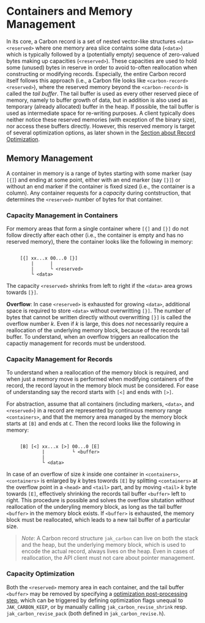 # Containers and Memory Management

In its core, a Carbon record is a set of nested vector-like structures `<data> <reserved>` where one memory area slice contains some data (`<data>`) which is typically followed by a (potentially empty) sequence of zero-valued bytes making up capacities (`<reserved>`). These capacities are used to hold some (unused) bytes in reserve in order to avoid to-often reallocation when constructing or modifying records. Especially, the entire Carbon record itself follows this approach (i.e., a Carbon file looks like `<carbon-record> <reserved>`), where the reserved memory beyond the `<carbon-record>` is called the *tail buffer*. The tail buffer is used as every other reserved piece of memory, namely to buffer growth of data, but in addition is also used as temporary (already allocated) buffer in the heap. If possible, the tail buffer is used as intermediate space for re-writing purposes. A client typically does neither notice these reserved memories (with exception of the binary size), nor access these buffers directly. However, this reserved memory is target of several optimization options, as later shown in the [Section about Record Optimization](record-optimization.md).

## Memory Management

A container in memory is a range of bytes starting with some marker (say `[{]`) and ending at some point, either with an end marker (say `[}]`) or without an end marker if the container is fixed sized (i.e., the container is a column). Any container requests for a *capacity* during contstruction, that determines the `<reserved>` number of bytes for that container. 

### Capacity Management in Containers

For memory areas that form a single container where `[{]` and `[}]` do not follow directly after each other (i.e., the container is empty and has no reserved memory), there the container looks like the following in memory:

```
     
     [{] xx...x 00...0 [}]
         |      |
         |      └ <reserved> 
         └ <data>                

```

The capacity `<reserved>` shrinks from left to right if the `<data>` area grows towards `[}]`. 

**Overflow**: In case `<reserved>` is exhausted for growing `<data>`, additional space is required to store `<data>` without overwritting `[}]`. The number of bytes that cannot be written directly without overwritting `[}]` is called the overflow number *k*. Even if *k* is large, this does *not* necessarily require a reallocation of the underlying memory block, because of the records tail buffer. To understand, when an overflow triggers an reallocation the capactiy management for records must be understood.

### Capacity Management for Records

To understand when a reallocation of the memory block is required, and when just a memory move is performed when modifying containers of the record, the record layout in the memory block must be considered. For ease of understanding say the record starts with `[<]` and ends with `[>]`. 

For abstraction, assume that all containers (including markers, `<data>`, and  `<reserved>`) in a record are represented by continuous memory range `<containers>`, and that the memory area managed by the memory block starts at `[B]` and ends at `C`. Then the record looks like the following in memory:

```
     
     [B] [<] xx...x [>] 00...0 [E]
             |          └ <buffer>
             |
             └ <data>                

```

In case of an overflow of size *k* inside one container in `<containers>`, `<containers>` is enlarged by *k* bytes towords `[E]` by splitting `<containers>` at the overflow point in a `<head>` and `<tail>` part, and by moving `<tail>` *k* byte towards `[E]`, effectively shrinking the records tail buffer `<buffer>` left to right. This procedure is possible and solves the overflow situtation *without* reallocation of the underyling memory block, as long as the tail buffer `<buffer>` in the memory block exists. If `<buffer>` is exhausted, the memory block must be reallocated, which leads to a new tail buffer of a particular size. 

> *Note*: A Carbon record structure `jak_carbon` can live on both the stack and the heap, but the underlying memory block, which is used to encode the actual record, always lives on the heap. Even in cases of reallocation, the API client must not care about pointer management.


### Capacity Optimization

Both the `<reserved>` memory area in each container, and the tail buffer `<buffer>` may be removed by specifying a [optimization post-processing step](carbon-api/record-optimization.md), which can be triggered by defining optimization flags unequal to `JAK_CARBON_KEEP`, or by manually calling `jak_carbon_revise_shrink` resp. `jak_carbon_revise_pack`  (both defined in `jak_carbon_revise.h`).
